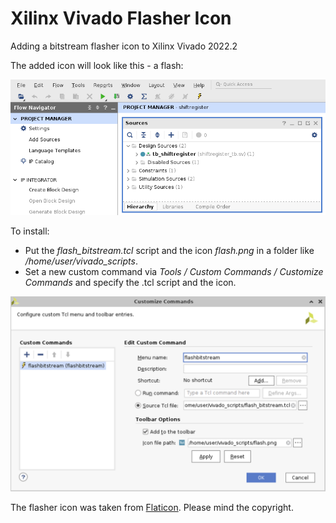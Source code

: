 # Xilinx Vivado Flasher Icon

Adding a bitstream flasher icon to Xilinx Vivado 2022.2

The added icon will look like this - a flash:


![Vivado with flasher icon](vivado_flasher.png)

To install:

* Put the *flash_bitstream.tcl* script and the icon *flash.png* in a folder like */home/user/vivado_scripts*.
* Set a new custom command via *Tools / Custom Commands / Customize Commands* and specify the .tcl script and the icon.

![Customize Commands](customize_commands.png)

The flasher icon was taken from [Flaticon](https://www.flaticon.com/free-icon/flash_252590).
Please mind the copyright.
